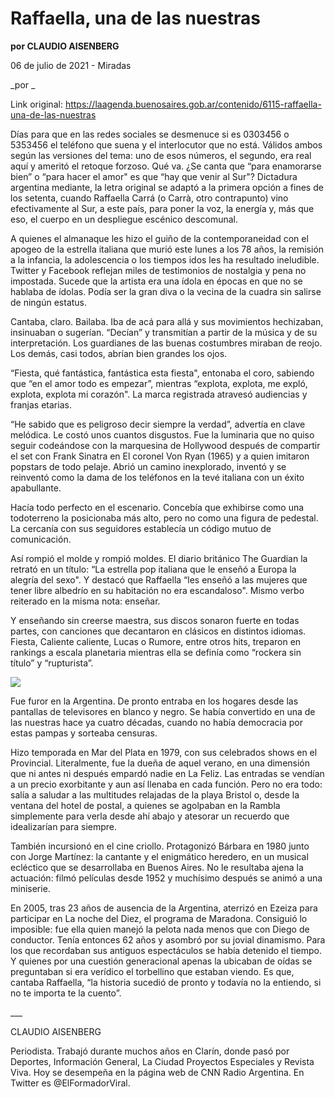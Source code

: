 # Raffaella, una de las nuestras

**por CLAUDIO AISENBERG**

06 de julio de 2021 - Miradas

_por _

Link original: https://laagenda.buenosaires.gob.ar/contenido/6115-raffaella-una-de-las-nuestras



Días para que en las redes sociales se desmenuce si es 0303456 o 5353456 el teléfono que suena y el interlocutor que no está. Válidos ambos según las versiones del tema: uno de esos números, el segundo, era real aquí y ameritó el retoque forzoso. Qué va. ¿Se canta que “para enamorarse bien” o “para hacer el amor" es que “hay que venir al Sur"? Dictadura argentina mediante, la letra original se adaptó a la primera opción a fines de los setenta, cuando Raffaella Carrá (o Carrà, otro contrapunto) vino efectivamente al Sur, a este país, para poner la voz, la energía y, más que eso, el cuerpo en un despliegue escénico descomunal.




A quienes el almanaque les hizo el guiño de la contemporaneidad con el apogeo de la estrella italiana que murió este lunes a los 78 años, la remisión a la infancia, la adolescencia o los tiempos idos les ha resultado ineludible. Twitter y Facebook reflejan miles de testimonios de nostalgia y pena no impostada. Sucede que la artista era una ídola en épocas en que no se hablaba de ídolas. Podía ser la gran diva o la vecina de la cuadra sin salirse de ningún estatus.




Cantaba, claro. Bailaba. Iba de acá para allá y sus movimientos hechizaban, insinuaban o sugerían. “Decían” y transmitían a partir de la música y de su interpretación. Los guardianes de las buenas costumbres miraban de reojo. Los demás, casi todos, abrían bien grandes los ojos.




“Fiesta, qué fantástica, fantástica esta fiesta", entonaba el coro, sabiendo que “en el amor todo es empezar”, mientras “explota, explota, me expló, explota, explota mi corazón". La marca registrada atravesó audiencias y franjas etarias.




“He sabido que es peligroso decir siempre la verdad”, advertía en clave melódica. Le costó unos cuantos disgustos. Fue la luminaria que no quiso seguir codeándose con la marquesina de Hollywood después de compartir el set con Frank Sinatra en El coronel Von Ryan (1965) y a quien imitaron popstars de todo pelaje. Abrió un camino inexplorado, inventó y se reinventó como la dama de los teléfonos en la tevé italiana con un éxito apabullante.




Hacía todo perfecto en el escenario. Concebía que exhibirse como una todoterreno la posicionaba más alto, pero no como una figura de pedestal. La cercanía con sus seguidores establecía un código mutuo de comunicación.




Así rompió el molde y rompió moldes. El diario británico The Guardian la retrató en un título: “La estrella pop italiana que le enseñó a Europa la alegría del sexo". Y destacó que Raffaella “les enseñó a las mujeres que tener libre albedrío en su habitación no era escandaloso". Mismo verbo reiterado en la misma nota: enseñar.




Y enseñando sin creerse maestra, sus discos sonaron fuerte en todas partes, con canciones que decantaron en clásicos en distintos idiomas. Fiesta, Caliente caliente, Lucas o Rumore, entre otros hits, treparon en rankings a escala planetaria mientras ella se definía como “rockera sin título” y “rupturista”.




![](https://cdn.feater.me/files/images/55784/0b59e8b7-45f8-4be9-ad2a-079a6343f485.jpeg)




Fue furor en la Argentina. De pronto entraba en los hogares desde las pantallas de televisores en blanco y negro. Se había convertido en una de las nuestras hace ya cuatro décadas, cuando no había democracia por estas pampas y sorteaba censuras.




Hizo temporada en Mar del Plata en 1979, con sus celebrados shows en el Provincial. Literalmente, fue la dueña de aquel verano, en una dimensión que ni antes ni después empardó nadie en La Feliz. Las entradas se vendían a un precio exorbitante y aun así llenaba en cada función. Pero no era todo: salía a saludar a las multitudes relajadas de la playa Bristol o, desde la ventana del hotel de postal, a quienes se agolpaban en la Rambla simplemente para verla desde ahí abajo y atesorar un recuerdo que idealizarían para siempre.




También incursionó en el cine criollo. Protagonizó Bárbara en 1980 junto con Jorge Martínez: la cantante y el enigmático heredero, en un musical ecléctico que se desarrollaba en Buenos Aires. No le resultaba ajena la actuación: filmó películas desde 1952 y muchísimo después se animó a una miniserie.




En 2005, tras 23 años de ausencia de la Argentina, aterrizó en Ezeiza para participar en La noche del Diez, el programa de Maradona. Consiguió lo imposible: fue ella quien manejó la pelota nada menos que con Diego de conductor. Tenía entonces 62 años y asombró por su jovial dinamismo. Para los que recordaban sus antiguos espectáculos se había detenido el tiempo. Y quienes por una cuestión generacional apenas la ubicaban de oídas se preguntaban si era verídico el torbellino que estaban viendo. Es que, cantaba Raffaella, “la historia sucedió de pronto y todavía no la entiendo, si no te importa te la cuento”.




\_\_\_




CLAUDIO AISENBERG




Periodista. Trabajó durante muchos años en Clarín, donde pasó por Deportes, Información General, La Ciudad Proyectos Especiales y Revista Viva. Hoy se desempeña en la página web de CNN Radio Argentina. En Twitter es @ElFormadorViral.



